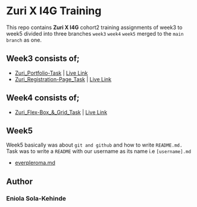 
# Zuri X I4G Training 

This repo contains **Zuri X I4G** cohort2 training assignments of week3 to week5 divided into three branches ``week3`` ``week4`` ``week5`` merged to the ```main branch``` as one.

## Week3 consists of;
- [Zuri_Portfolio-Task](https://github.com/EverPleroma/Zuri-Assigments/tree/Week-3/Portfolio) | [Live Link](https://My-Portfolio.everpleroma.repl.co)
- [Zuri_Registration-Page_Task](https://github.com/EverPleroma/Zuri-Assigments/tree/Week-3/Registration%20and%20Login) | [Live Link](https://Registration-and-Login-Pages.everpleroma.repl.co)

## Week4 consists of;
- [Zuri_Flex-Box_&_Grid_Task](https://github.com/EverPleroma/Zuri-Assigments/tree/Week-4/Registration%20and%20Login) | [Live Link](https://Flex-box-and-Grid.everpleroma.repl.co)

## Week5 
Week5 basically was about ```git and github``` and how to write ```README.md.``` Task was to write a ```README``` with our username as its name i.e ```[username].md```
- [everpleroma.md](https://github.com/EverPleroma/everpleroma/)

## Author
### Eniola Sola-Kehinde